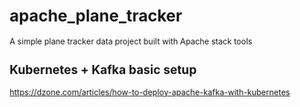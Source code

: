 # apache_plane_tracker

A simple plane tracker data project built with Apache stack tools

## Kubernetes + Kafka basic setup

https://dzone.com/articles/how-to-deploy-apache-kafka-with-kubernetes